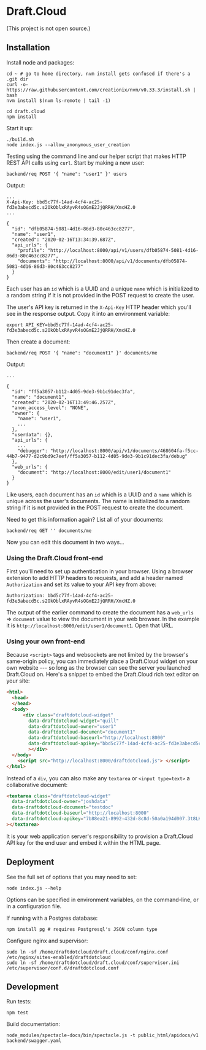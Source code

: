# Draft.Cloud

(This project is not open source.)

## Installation

Install node and packages:

	cd ~ # go to home directory, nvm install gets confused if there's a .git dir
	curl -o- https://raw.githubusercontent.com/creationix/nvm/v0.33.3/install.sh | bash
	nvm install $(nvm ls-remote | tail -1)

	cd draft.cloud
	npm install

Start it up:

	./build.sh
	node index.js --allow_anonymous_user_creation

Testing using the command line and our helper script that makes HTTP REST API calls using `curl`. Start by making a new user:

	backend/req POST '{ "name": "user1" }' users

Output:

	...
	X-Api-Key: bbd5c77f-14ad-4cf4-ac25-fd3e3abecd5c.s2OkOblxRAyvR4sOGmE2JjQRRH/XmcHZ.0
	...

	{
	  "id": "dfb05874-5081-4d16-86d3-80c463cc8277",
	  "name": "user1",
	  "created": "2020-02-16T13:34:39.687Z",
	  "api_urls": {
	    "profile": "http://localhost:8000/api/v1/users/dfb05874-5081-4d16-86d3-80c463cc8277",
	    "documents": "http://localhost:8000/api/v1/documents/dfb05874-5081-4d16-86d3-80c463cc8277"
	  }
	}

Each user has an `id` which is a UUID and a unique `name` which is initialized to a random string if it is not provided in the POST request to create the user.

The user's API key is returned in the `X-Api-Key` HTTP header which you'll see in the response output. Copy it into an environment variable:
	
	export API_KEY=bbd5c77f-14ad-4cf4-ac25-fd3e3abecd5c.s2OkOblxRAyvR4sOGmE2JjQRRH/XmcHZ.0

Then create a document:

	backend/req POST '{ "name": "document1" }' documents/me

Output:

	...

	{
	  "id": "ff5a3057-b112-4d05-9de3-9b1c91dec3fa",
	  "name": "document1",
	  "created": "2020-02-16T13:49:46.257Z",
	  "anon_access_level": "NONE",
	  "owner": {
	    "name": "user1",
	    ...
	  },
	  "userdata": {},
	  "api_urls": {
		...
	    "debugger": "http://localhost:8000/api/v1/documents/468604fa-f5cc-44b7-9477-d2c9bd9c7eef/ff5a3057-b112-4d05-9de3-9b1c91dec3fa/debug"
	  },
	  "web_urls": {
	    "document": "http://localhost:8000/edit/user1/document1"
	  }
	}

Like users, each document has an `id` which is a UUID and a `name` which is unique across the user's documents. The name is initialized to a random string if it is not provided in the POST request to create the document.

Need to get this information again? List all of your documents:

	backend/req GET '' documents/me

Now you can edit this document in two ways...

### Using the Draft.Cloud front-end

First you'll need to set up authentication in your browser. Using a browser extension to add HTTP headers to requests, and add a header named `Authorization` and set its value to your API key from above:

	Authorization: bbd5c77f-14ad-4cf4-ac25-fd3e3abecd5c.s2OkOblxRAyvR4sOGmE2JjQRRH/XmcHZ.0

The output of the earlier command to create the document has a `web_urls` => `document` value to view the document in your web browser. In the example it is `http://localhost:8000/edit/user1/document1`. Open that URL.

### Using your own front-end

Because `<script>` tags and websockets are not limited by the browser's same-origin policy, you can immediately place a Draft.Cloud widget on your own website --- so long as the browser can see the server you launched Draft.Cloud on. Here's a snippet to embed the Draft.Cloud rich text editor on your site:

```html
<html>
  <head>
  </head>
  <body>
      <div class="draftdotcloud-widget"
        data-draftdotcloud-widget="quill"
        data-draftdotcloud-owner="user1"
        data-draftdotcloud-document="document1"
        data-draftdotcloud-baseurl="http://localhost:8000"
        data-draftdotcloud-apikey="bbd5c77f-14ad-4cf4-ac25-fd3e3abecd5c.s2OkOblxRAyvR4sOGmE2JjQRRH/XmcHZ.0"
        ></div>
  </body>
    <script src="http://localhost:8000/draftdotcloud.js"> </script>
</html>
```

Instead of a `div`, you can also make any `textarea` or `<input type=text>` a collaborative document:

```html
<textarea class="draftdotcloud-widget"
  data-draftdotcloud-owner="joshdata"
  data-draftdotcloud-document="testdoc"
  data-draftdotcloud-baseurl="http://localhost:8000"
  data-draftdotcloud-apikey="7b88ea21-8992-432d-8c8d-50a0a194d007.3t8LKawKXH/V62O+o5hClAXZ8fEZAcOr.0"
></textarea>
```

It is your web application server's responsibility to provision a Draft.Cloud API key for the end user and embed it within the HTML page.

## Deployment

See the full set of options that you may need to set:

	node index.js --help

Options can be specified in environment variables, on the command-line, or in a configuration file.

If running with a Postgres database:

	npm install pg # requires Postgresql's JSON column type

Configure nginx and supervisor:

	sudo ln -sf /home/draftdotcloud/draft.cloud/conf/nginx.conf /etc/nginx/sites-enabled/draftdotcloud
	sudo ln -sf /home/draftdotcloud/draft.cloud/conf/supervisor.ini /etc/supervisor/conf.d/draftdotcloud.conf

## Development

Run tests:

	npm test

Build documentation:

	node_modules/spectacle-docs/bin/spectacle.js -t public_html/apidocs/v1 backend/swagger.yaml
